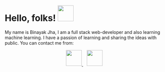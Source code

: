 # Hello, folks! <img src="https://raw.githubusercontent.com/MartinHeinz/MartinHeinz/master/wave.gif" width="50px">

<p>My name is Binayak Jha, I am a full stack web-developer and also learning machine learning. I have a passion of learning and sharing the ideas with public.
 You can contact me from:<br>
 <center>
  <a href="https://www.facebook.com/binayak.jha.py/">
    <img src="https://cdn.freebiesupply.com/images/large/2x/facebook-logo-circle.png" width="50px">
  </a>&nbsp;&nbsp;
  <a href="mailto:jha36binayak@gmail.com">
   <img src="https://upload.wikimedia.org/wikipedia/commons/thumb/7/7e/Gmail_icon_%282020%29.svg/100px-Gmail_icon_%282020%29.svg.png" width="50px">
  </a>
 </center>



